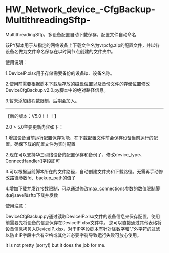 # HW_Network_device_-CfgBackup-MultithreadingSftp-
MultithreadingSftp，多设备配置自动下载保存，配置文件自动命名

该PY脚本用于从指定的网络设备上下载文件名为vrpcfg.zip的配置文件，并以各设备名做为文件命名保存在以时间节点创建的文件夹中。

使用说明：

  1.DeviceIP.xlsx用于存储需要备份的设备ip、设备名称。
  
  2.使用前需要根据脚本下载后存放的磁盘位置以及备份文件的存储位置修改DeviceCfgBackup_v2.0.py脚本中的绝对路径信息。
  
  3.暂未添加线程数限制，后期会加入。

------------------------------------------------------------------------------------------------------------------
【新的版本：V5.0！！！】

2.0 > 5.0主要更新内容如下：
  
  1.增加设备当前运行配置保存功能，在下载配置文件前会保存设备当前运行的配置。确保下载的配置文件为实时配置
  
  2.现在可以支持华三网络设备的配置保存和备份了，修改device_type、ConnectHandler()字段即可
  
  3.可以根据当前脚本所在的文件路径，自动创建文件夹和下载路径。无需再手动修改路径参数fd、backup_path的值了
  
  4.增加下载并发连接数限制，可以通过修改max_connections参数的数值限制脚本的save和sftp下载并发数

使用注意：

DeviceCfgBackup.py通过读取DeviceIP.xlsx文件的设备信息来保存配置，使用前需要先将设备的信息保存在DeviceIP.xlsx文件中。
您可以直接通过其他表格将设备信息拷贝入DeviceIP.xlsx，对于IP字段脚本有针对除数字和"."外字符的过滤以防止IP字段中含有空格或其他非必要字符导致运行失败可放心使用。 
  
It is not pretty (sorry!) but it does the job for me. 
